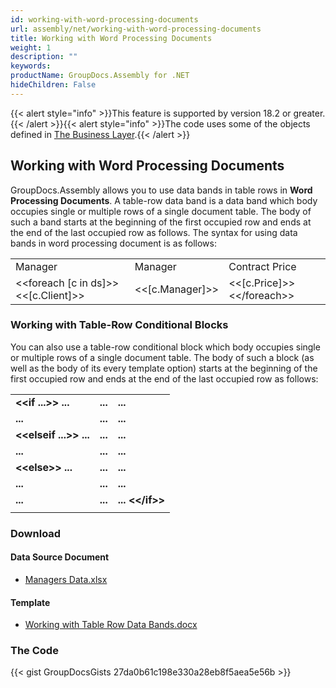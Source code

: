 ```yaml
---
id: working-with-word-processing-documents
url: assembly/net/working-with-word-processing-documents
title: Working with Word Processing Documents
weight: 1
description: ""
keywords: 
productName: GroupDocs.Assembly for .NET
hideChildren: False
---
```

{{< alert style="info" >}}This feature is supported by version 18.2 or greater.{{< /alert >}}{{< alert style="info" >}}The code uses some of the objects defined in [The Business Layer](https://docs.groupdocs.com/assembly/net/the-business-layer/).{{< /alert >}}

## Working with Word Processing Documents

GroupDocs.Assembly allows you to use data bands in table rows in **Word Processing Documents**. A table-row data band is a data band which body occupies single or multiple rows of a single document table. The body of such a band starts at the beginning of the first occupied row and ends at the end of the last occupied row as follows. The syntax for using data bands in word processing document is as follows:

<table class="gd-assembly">
	<tbody>
		<tr>
			<td>Manager</td>
			<td>Manager</td>
			<td>Contract Price</td>
		</tr>
		<tr>
			<td>&lt;&lt;foreach [c in ds]>>&lt;&lt;[c.Client]>></td>
			<td>&lt;&lt;[c.Manager]>></td>
			<td>&lt;&lt;[c.Price]>>&lt;&lt;/foreach>></td>
		</tr>
	</tbody>
</table>

### Working with Table-Row Conditional Blocks

You can also use a table-row conditional block which body occupies single or multiple rows of a single document table. The body of such a block (as well as the body of its every template option) starts at the beginning of the first occupied row and ends at the end of the last occupied row as follows:

|                        |         |                 |
| ---------------------- | ------- | --------------- |
| **&lt;&lt;if ...>> ...**     | **...** | **...**         |
| **...**                | **...** | **...**         |
| **&lt;&lt;elseif ...>> ...** | **...** | **...**         |
| **...**                | **...** | **...**         |
| **&lt;&lt;else>> ...**       | **...** | **...**         |
| **...**                | **...** | **...**         |
| **...**                | **...** | **... &lt;&lt;/if>>** |
|                        |         |                 |

### Download

#### Data Source Document

*   [Managers Data.xlsx](https://github.com/groupdocs-assembly/GroupDocs.Assembly-for-.NET/blob/master/Examples/Data/Data%20Sources/Excel%20DataSource/Contracts%20Data.xlsx)

#### Template

*   [Working with Table Row Data Bands.docx](https://github.com/groupdocs-assembly/GroupDocs.Assembly-for-.NET/blob/master/Examples/Data/Source/Word%20Templates/Working%20With%20Table%20Row%20Data%20Bands.docx)

### The Code

{{< gist GroupDocsGists 27da0b61c198e330a28eb8f5aea5e56b >}}


